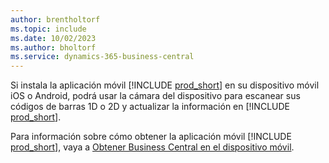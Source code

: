 ```yaml
---
author: brentholtorf
ms.topic: include
ms.date: 10/02/2023
ms.author: bholtorf
ms.service: dynamics-365-business-central
---
```


Si instala la aplicación móvil [!INCLUDE [prod_short](prod_short.md)] en su dispositivo móvil iOS o Android, podrá usar la cámara del dispositivo para escanear sus códigos de barras 1D o 2D y actualizar la información en [!INCLUDE [prod_short](prod_short.md)]. 

Para información sobre cómo obtener la aplicación móvil [!INCLUDE [prod_short](prod_short.md)], vaya a [Obtener Business Central en el dispositivo móvil](../install-mobile-app.md).